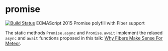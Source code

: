 # promise

[![Build Status](https://travis-ci.org/meteor/promise.svg)](https://travis-ci.org/meteor/promise)
ECMAScript 2015 Promise polyfill with Fiber support

The static methods `Promise.async` and `Promise.await` implement the
relaxed `async` and `await` functions proposed in this talk: [Why Fibers
Make Sense For Meteor](http://benjamn.github.io/goto2015-talk).
